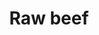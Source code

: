 ---
layout: item
title: Raw beef
item-id: 4287
datatable: true
id: 4287
name: "Raw beef"
members: true
lowalch: 0
highalch: 0
examine: "This raw beef is rancid."
monsters:
  - id: 2992
    name: "Undead cow"
    members: true
    combat_level: 2
    wiki_url: "https://oldschool.runescape.wiki/w/Undead_cow"
    drops:
      - quantity: "1"
        rarity: 1
    image: "https://oldschool.runescape.wiki/images/thumb/a/ae/Undead_cow.png/200px-Undead_cow.png?96455"
---